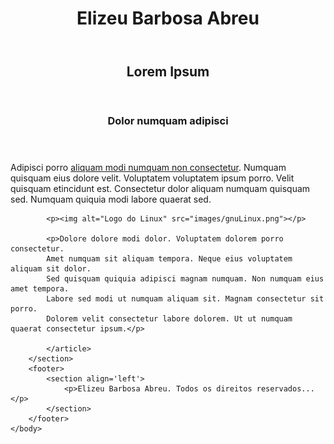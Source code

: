 <!DOCTYPE html>
<html>
	<head>
		<meta charset="utf-8">
		<title>Elizeu Barbosa Abreu</title>
	</head>
	<body>
		<header>
			<h1>Elizeu Barbosa Abreu</h1>		
		</header>
		<section>
			<header>
				<h2>Lorem Ipsum</h2>			
			</header>		
		</section>
		<section>
			<article>
				<header>
					<h3>Dolor numquam adipisci</h3>
				</header>
			<p>
			Adipisci porro <a href="https://github.com/elizeubarbosaabreu" target="_blank">aliquam modi numquam non consectetur</a>. 
			Numquam quisquam eius dolore velit. Voluptatem voluptatem ipsum porro.
			Velit quisquam etincidunt est. Consectetur dolor aliquam numquam quisquam sed.
			Numquam quiquia modi labore quaerat sed.</p>

			<p><img alt="Logo do Linux" src="images/gnuLinux.png"></p>

			<p>Dolore dolore modi dolor. Voluptatem dolorem porro consectetur. 
			Amet numquam sit aliquam tempora. Neque eius voluptatem aliquam sit dolor. 
			Sed quisquam quiquia adipisci magnam numquam. Non numquam eius amet tempora. 
			Labore sed modi ut numquam aliquam sit. Magnam consectetur sit porro. 
			Dolorem velit consectetur labore dolorem. Ut ut numquam quaerat consectetur ipsum.</p> 
							
			</article>
		</section>
		<footer>
			<section align='left'>
				<p>Elizeu Barbosa Abreu. Todos os direitos reservados...</p>			
			</section>
		</footer>		
	</body>
</html>